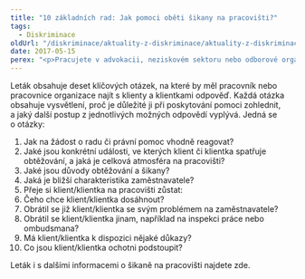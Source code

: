 ```yaml
---
title: "10 základních rad: Jak pomoci oběti šikany na pracovišti?"
tags:
  - Diskriminace
oldUrl: "/diskriminace/aktuality-z-diskriminace/aktuality-z-diskriminace-2017/10-zakladnich-rad-jak-pomoci-obeti-sikany-na-pracovisti/"
date: 2017-05-15
perex: "<p>Pracujete v advokacii, neziskovém sektoru nebo odborové organizaci? Obrátil se na Vás klient nebo klientka s žádostí o radu, jak řešit šikanu na pracovišti? Veřejná ochránkyně práv spolu s Pro bono aliancí připravila informační leták, který je praktickým průvodcem při řešení této problematiky.</p>"
---
```


<!-- imported from the old website -->

<p>Leták obsahuje deset klíčových otázek, na které by měl pracovník nebo pracovnice organizace najít s klienty a klientkami odpověď. Každá otázka obsahuje vysvětlení, proč je důležité ji při poskytování pomoci zohlednit, a jaký další postup z jednotlivých možných odpovědí vyplývá. Jedná se o otázky:</p><ol><li>Jak na žádost o radu či právní pomoc vhodně reagovat?</li><li>Jaké jsou konkrétní události, ve kterých klient či klientka spatřuje obtěžování, a jaká je celková atmosféra na pracovišti?</li><li>Jaké jsou důvody obtěžování a šikany?</li><li>Jaká je bližší charakteristika zaměstnavatele?</li><li>Přeje si klient/klientka na pracovišti zůstat:</li><li>Čeho chce klient/klientka dosáhnout?</li><li>Obrátil se již klient/klientka se svým problémem na zaměstnavatele?</li><li>Obrátil se klient/klientka jinam, například na inspekci práce nebo ombudsmana?</li><li>Má klient/klientka k dispozici nějaké důkazy?</li><li>Co jsou klient/klientka ochotni podstoupit?</li></ol><p>Leták i s dalšími informacemi o šikaně na pracovišti najdete zde.</p>
